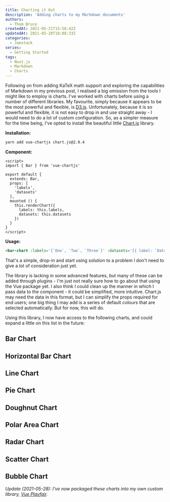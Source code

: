 ```yaml
---
title: Charting it Out
description: 'Adding charts to my Markdown documents'
authors:
  - Thom Bruce
createdAt: 2021-05-21T15:56:42Z
updatedAt: 2021-05-28T18:08:33Z
categories:
  - Jamstack
series:
  - Getting Started
tags:
  - Nuxt.js
  - Markdown
  - Charts
---
```


Following on from adding KaTeX math support and exploring the capabilities of Markdown in my previous post, I realised a big omission from the tools I might like to employ is charts. I've worked with charts before using a number of different libraries. My favourite, simply because it appears to be the most powerful and flexible, is [D3.js](https://d3js.org/). Unfortunately, because it is so powerful and flexible, it is not easy to drop in and use straight away - I would need to do a lot of custom configuration. So, as a simpler measure for the time being, I've opted to install the beautiful little [Chart.js](https://www.chartjs.org/) library.

**Installation:**

```sh
yarn add vue-chartjs chart.js@2.9.4
```

**Component:**

```vue[BarChart.vue]
<script>
import { Bar } from 'vue-chartjs'

export default {
  extends: Bar,
  props: [
    'labels',
    'datasets'
  ],
  mounted () {
    this.renderChart({
      labels: this.labels,
      datasets: this.datasets
    })
  }
}
</script>
```

**Usage:**

```md
<bar-chart :labels='[`One`, `Two`, `Three`]' :datasets='[{ label: `Data`, backgroundColor: [`#EF4444`, `#3B82F6`, `#10B981`], data: [40, 20, 12] }]'></bar-chart>
```

That's a simple, drop-in and start using solution to a problem I don't need to give a lot of consideration just yet.

The library is lacking in some advanced features, but many of these can be added through plugins - I'm just not really sure how to go about that using the Vue package yet. I also think I could clean up the manner in which I pass data to the component - it could be simplified, more intuitive. Chart.js may need the data in this format, but I can simplify the props required for end users; one big thing I may add is a series of default colours that are selected automatically. But for now, this will do.

Using this library, I now have access to the following charts, and could expand a little on this list in the future:

<div class='flex flex-wrap'>
  <div class='w-full md:w-1/2 md:p-5'>
  <h2>Bar Chart</h2>

  <playfair-bar-chart :labels='[`One`, `Two`, `Three`]' :datasets='[{ label: `Data`, backgroundColor: [`#EF4444`, `#3B82F6`, `#10B981`], data: [40, 20, 12] }]'></playfair-bar-chart>
  </div>

  <div class='w-full md:w-1/2 md:p-5'>
  <h2>Horizontal Bar Chart</h2>

  <playfair-horizontal-bar-chart :labels='[`One`, `Two`, `Three`]' :datasets='[{ label: `Data`, backgroundColor: [`#EF4444`, `#3B82F6`, `#10B981`], data: [40, 20, 12] }]'></playfair-horizontal-bar-chart>
  </div>

  <div class='w-full md:w-1/2 md:p-5'>
  <h2>Line Chart</h2>

  <playfair-line-chart :labels='[`One`, `Two`, `Three`]' :datasets='[{ label: `Data`, borderColor: `rgba(59, 130, 246, 1)`, backgroundColor: `rgba(59, 130, 246, .25)`, fill: true, data: [40, 20, 12] }]'></playfair-line-chart>
  </div>

  <div class='w-full md:w-1/2 md:p-5'>
  <h2>Pie Chart</h2>

  <playfair-pie-chart :labels='[`One`, `Two`, `Three`]' :datasets='[{ label: `Data`, borderWidth: 0, backgroundColor: [`#EF4444`, `#3B82F6`, `#10B981`], data: [40, 20, 12] }]'></playfair-pie-chart>
  </div>

  <div class='w-full md:w-1/2 md:p-5'>
  <h2>Doughnut Chart</h2>

  <playfair-doughnut-chart :labels='[`One`, `Two`, `Three`]' :datasets='[{ label: `Data`, borderWidth: 0, backgroundColor: [`#EF4444`, `#3B82F6`, `#10B981`], data: [40, 20, 12] }]'></playfair-doughnut-chart>
  </div>

  <div class='w-full md:w-1/2 md:p-5'>
  <h2>Polar Area Chart</h2>

  <playfair-polar-area-chart :labels='[`One`, `Two`, `Three`]' :datasets='[{ label: `Data`, borderColor: [`rgba(239, 67, 68, 1)`, `rgba(39, 185, 129, 1)`, `rgba(59, 130, 246, 1)`], backgroundColor: [`rgba(239, 67, 68, .25)`, `rgba(39, 185, 129, .25)`, `rgba(59, 130, 246, .25)`], data: [40, 20, 12] }]'></playfair-polar-area-chart>
  </div>

  <div class='w-full md:w-1/2 md:p-5'>
  <h2>Radar Chart</h2>

  <playfair-radar-chart :labels='[`One`, `Two`, `Three`]' :datasets='[{ label: `Data`, borderColor: `rgba(59, 130, 246, 1)`, backgroundColor: `rgba(59, 130, 246, .25)`, data: [40, 20, 12] }]'></playfair-radar-chart>
  </div>

  <div class='w-full md:w-1/2 md:p-5'>
  <h2>Scatter Chart</h2>

  <playfair-scatter-chart :datasets='[{ label: `Data`, backgroundColor: `#EF4444`, data: [{ x: 20, y: 30 }, { x: 40, y: 10 }] }, { label: `Data2`, backgroundColor: `#3B82F6`, data: [{ x: 35, y: 15 }] }]'></playfair-scatter-chart>
  </div>

  <div class='w-full md:w-1/2 md:p-5'>
  <h2>Bubble Chart</h2>

  <playfair-bubble-chart :datasets='[{ label: `Data`, borderColor: `rgba(239, 67, 68, 1)`, backgroundColor: `rgba(239, 67, 68, .25)`, data: [{ x: 20, y: 30, r: 20 }, { x: 40, y: 10, r: 10 }] }, { label: `Data2`, borderColor: `rgba(59, 130, 246, 1)`, backgroundColor: `rgba(59, 130, 246, .25)`, data: [{ x: 35, y: 15, r: 50 }] }]'></playfair-bubble-chart>
  </div>
</div>

_Update (2021-05-28): I've now packaged these charts into my own custom library, [Vue Playfair](https://github.com/thombruce/vue-playfair)._
